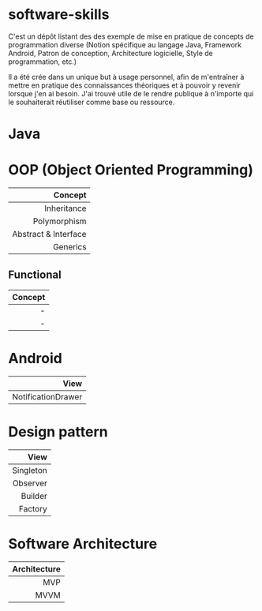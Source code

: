 # software-skills

C'est un dépôt listant des des exemple de mise en pratique de concepts de programmation diverse (Notion spécifique au langage Java, Framework Android, Patron de conception, Architecture logicielle, Style de programmation, etc.)

Il a été crée dans un unique but à usage personnel, afin de m'entraîner à mettre en pratique des connaissances théoriques et à pouvoir y revenir lorsque j'en ai besoin. J'ai trouvé utile de le rendre publique à n'importe qui le souhaiterait réutiliser comme base ou ressource.

# Java
# OOP (Object Oriented Programming)

| Concept |
| --------------: |
| Inheritance |
| Polymorphism |
| Abstract & Interface |
| Generics |

## Functional

| Concept |
| --------------: |
| - |
| - |


# Android
| View |
| --------: |
| NotificationDrawer|


# Design pattern
| View |
| --------: |
| Singleton |
| Observer |
| Builder |
| Factory |

# Software Architecture
| Architecture |
| --------: |
| MVP |
| MVVM |
